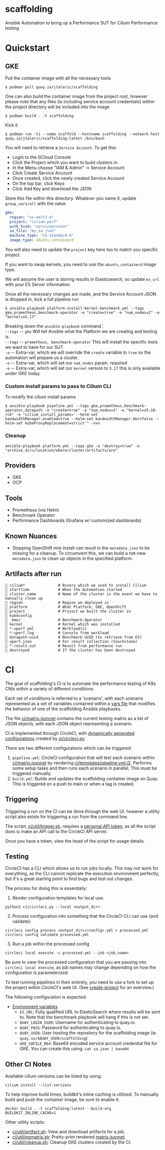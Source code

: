 # scaffolding
Ansible Automation to bring up a Performance SUT for Cilium Performance testing

# Quickstart

## GKE

Pull the container image with all the necessary tools

`$ podman pull quay.io/jtaleric/scaffolding`

One can also build the container image from the project root, however please note that any files
(ie including service account credentials) within the project directory will be included into the
image

`$ podman build . -t scaffolding`

Kick it

`$ podman run -ti --name scaffold --hostname scaffolding --network host quay.io/jtaleric/scaffolding:latest /bin/bash`

You will need to retrieve a `Service Account`. To get this:
- Login to the GCloud Console
- Click the Project which you want to build clusters in.
- In the Menu choose "IAM & Admin" -> Service Account
- Click Create Service Account
- Once created, click the newly created Service Account
- On the top bar, click Keys
- Click Add Key and download the JSON

Store this file within this directory. Whatever you name it, update `group_vars/all` with the value.

```yaml
gke:
  region: "us-west2-a"
  project: "cilium-perf"
  auth_kind: "serviceaccount"
  sa_file: "my_sa.json"
  machine_type: "n1-standard-4"
  image_type: ubuntu_containerd
```
You will also need to update the `project` key here too to match you specific project.

If you want to swap kernels, you need to use the `ubuntu_containerd` image type.

We will assume the user is storing results in Elasticsearch, so update `es_url` with your ES Server information.

Once all the necessary changes are made, and the Service Account JSON is dropped in, kick a full pipeline run

`$ ansible-playbook platform-install-kernel-benchmark.yml --tags gke,prometheus,benchmark-operator -e "create=true" -e "num_nodes=2" -e "kernel=v5.17"`

Breaking down the `ansible-playbook` command :\
`--tags` -- `gke` Will tell Ansible what the Platform we are creating and testing is.\
`--tags` -- `prometheus, benchmark-operator` This will install the specific tools we want to have for our SUT \
`-e` -- Extra-var, which we will override the `create` variable to `true` so the automation will prepare us a cluster.\
`-e` -- Extra-var, which will set our `num_nodes` param. *required*\
`-e` -- Extra-var, which will set our `kernel` version to `5.17` this is only available under GKE today.

### Custom install params to pass to Cilium CLI
To modify the cilium install params

`$ ansible-playbook pipeline.yml --tags gke,prometheus,benchmark-operator,datapath -e "create=true" -e "num_nodes=2" -e "kernel=v5.18-rc6" -e "cilium_install_params='--helm-set bandwidthManager.enabled=true --helm-set bandwidthManager.bbr=false --helm-set kubeProxyReplacement=strict'" -vvv`

### Cleanup
`ansible-playbook platform.yml --tags gke -e "destroy=true" -e "archive_dir=/location/where/cluster/artifacts/are"`

## Providers
- GKE
- OCP

## Tools
- Prometheus (via Helm)
- Benchmark Operator
- Performance Dashboards (Grafana w/ customized dashboards)

## Known Nuances
- Stopping OpenShift mid-install can result in the `metadata.json` to be missing for a cleanup. To circumvent this, we can build a net-new `metadata.json` to clean up objects in the specified platform.

## Artifacts after run
```
 cilium*               # Binary which we used to install Cilium
 starttime             # When the Automation started
 cluster_name          # Name of the cluster in the event we have to manually clean up
 region                # Region we deployed in
 platform              # What Platform, GKE, OpenShift
 project               # Project we built the cluster in
 kubeconfig
  bmo/                 # Benchmark-Operator
 kernel                # Kernel which was installed
 *-uperf.yml           # Workload(s)
 *-uperf.log           # Console from workload
 datapath-uuid         # Benchmark UUID (to retrieve from ES)
 uperf.json            # For result collection (touchstone)
 *-result.out          # Result from performance run
 destroyed             # If the cluster has been destroyed
```

# CI

The goal of scaffolding's CI is to automate the performance testing of K8s CNIs within a variety of different conditions.

Each set of conditions is referred to a 'scenario', with each scenario represented as a set of variables contained within a [vars file](https://docs.ansible.com/ansible/latest/user_guide/playbooks_variables.html#vars-from-a-json-or-yaml-file) that modifies the behavior of one of the scaffolding Ansible playbooks.

The file [ci/matrix.jsonnet](ci/matrix.jsonnet) contains the current testing matrix as a list of JSON objects, with each JSON object representing a scenario.

CI is implemented through CircleCI, with [dynamically generated configurations](https://circleci.com/docs/2.0/dynamic-config/) created by [ci/circleci.py](ci/circleci.py).

There are two different configurations which can be triggered:

1. `pipeline.yml`: CircleCI configuration that will test each scenario within [ci/matrix.jsonnet](ci/matrix.jsonnet) by rendering [ci/templates/pipeline.yml.j2](ci/templates/pipeline.yml/j2). Performs some setup tasks and then runs each scenario in parallel. This must be triggered manually.
2. `build.yml`: Builds and updates the scaffolding container image on Quay. This is triggered on a push to main or when a tag is created.

## Triggering

Triggering a run on the CI can be done through the web UI, however a utility script also exists for triggering a run from the command line.

The script, [ci/util/trigger.sh](ci/util/trigger.sh), requires a [personal API token](https://circleci.com/docs/2.0/managing-api-tokens/#creating-a-personal-api-token), as all the script does is make an API call to the CircleCI API server.

Once you have a token, view the head of the script for usage details.

## Testing

CircleCI has a CLI which allows us to run jobs locally. This may not work for everything, as the CLI cannot replicate the execution environment perfectly, but it's a great starting point to find bugs and test out changes.

The process for doing this is essentially:

1. Render configuration templates for local use:

`python3 ci/circleci.py --local <output_dir>`

2. Process configuration into something that the CircleCI CLI can use (and validate):

`circleci config process <output_dir>/<config>.yml > processed.yml`
`circleci config validate processed.yml`

3. Run a job within the processed config

`circleci local execute -c processed.yml --job <job_name>`

Be sure to view the processed configuration that you are passing into `circleci local execute`, as job names may change depending on how the configuration is parameterized.

To test running pipelines in their entirety, you need to use a fork to set up the project within CircleCI's web UI. (See [create-project](https://circleci.com/docs/2.0/create-project) for an overview.)

The following configuration is expected:

- [Environment variables](https://circleci.com/docs/2.0/env-vars#setting-an-environment-variable-in-a-project)
  - `ES_URL`: Fully qualified URL to ElasticSearch where results will be sent to. Note that the benchmark playbook will hang if this is not set.
  - `QUAY_LOGIN_USER`: Username for authenticating to quay.io.
  - `QUAY_PASS`: Password for authenticating to quay.io.
  - `QUAY_USER`: User hosting the repository for the scaffolding image (ie `quay.io/$QUAY_USER/scaffolding`)
  - `GKE_SAFILE_B64`: Base64 encoded service account credential file for GKE. You can create this using: `cat sa.json | base64`

## Other CI Notes

Available cilium versions can be listed by using:

`cilium install --list-versions`

To help improve build times, buildkit's inline caching is utilized. To manually build and push the container image, be sure to enable it:

`docker build . -t scaffolding:latest --build-arg BUILDKIT_INLINE_CACHE=1`

Other utility scripts:

* [ci/util/artifact.sh](ci/util/artifact.sh): View and download artifacts for a job.
* [ci/util/ppmatrix.sh](ci/util/ppmatrix.sh): Pretty-print rendered [matrix.jsonnet](ci/matrix.jsonnet).
* [ci/util/cleanup.sh](ci/util/cleanup.sh): Cleanup GKE clusters created by the CI.
